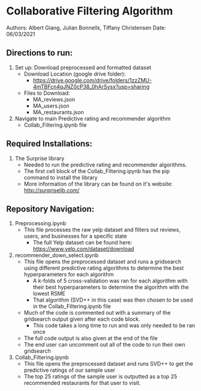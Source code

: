# Collaborative Filtering Algorithm
Authors: Albert Giang, Julian Bonnells, Tiffany Christensen
Date: 06/03/2021


## Directions to run: 
1. Set up: Download preprocessed and formatted dataset 
     * Download Location (google drive folder):      
        * https://drive.google.com/drive/folders/1zzZMU-4mTBFcn4qJNZ0cP38_0hArSysx?usp=sharing
     * Files to Download:
        * MA_reviews.json
        * MA_users.json
        * MA_restaurants.json
2. Navigate to main Predictive rating and recommender algorithm
     * Collab_Filtering.ipynb file

## Required Installations:
1. The Surprise library
      * Needed to run the predictive rating and recommender algorithms. 
      * The first cell block of the Collab_Filtering.ipynb has the pip command to install the library
      * More information of the library can be found on it's website: http://surpriselib.com/                  


## Repository Navigation:
1) Preprocessing.ipynb
	- This file processes the raw yelp dataset and filters out reviews, users, and businesses for a specific state
        - The full Yelp dataset can be found here: https://www.yelp.com/dataset/download
2) recommender_down_select.ipynb
	- This file opens the preprocessed dataset and runs a gridsearch using different predictive rating algorithms to determine the best hyperparameters for each algorithm
        - A k-folds of 5 cross-validation was ran for each algorithm with their best hyperparameters to determine the algorithm with the lowest RSME
        - That algorithm (SVD++ in this case) was then chosen to be used in the Collab_Filtering.ipynb file
	- Much of the code is commented out with a summary of the gridsearch output given after each code block. 
        - This code takes a long time to run and was only needed to be ran once
	- The full code output is also given at the end of the file
	- The end user can uncomment out all of the code to run their own gridsearch
3) Collab_Filtering.ipynb
	- This file opens the preprocessed dataset and runs SVD++ to get the predictive ratings of our sample user
	- The top 25 ratings of the sample user is outputted as a top 25 recommended restaurants for that user to visit.
